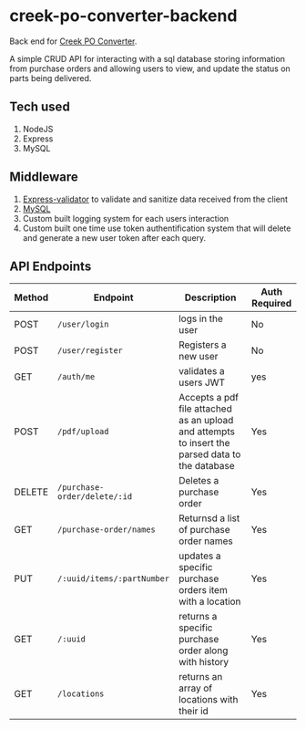 # creek-po-converter-backend

Back end for [Creek PO Converter](<[docs/CONTRIBUTING.md](https://github.com/michael86/creek-po-converter/tree/main)>).

A simple CRUD API for interacting with a sql database storing information from purchase orders and allowing users to view, and update the status on parts being delivered.

## Tech used

1. NodeJS
2. Express
3. MySQL

## Middleware

1. [Express-validator](https://www.npmjs.com/package/express-validator) to validate and sanitize data received from the client
2. [MySQL](https://www.npmjs.com/package/mysql)
3. Custom built logging system for each users interaction
4. Custom built one time use token authentification system that will delete and generate a new user token after each query.

## API Endpoints

| Method | Endpoint                     | Description                                                                                     | Auth Required |
| ------ | ---------------------------- | ----------------------------------------------------------------------------------------------- | ------------- |
| POST   | `/user/login`                | logs in the user                                                                                | No            |
| POST   | `/user/register`             | Registers a new user                                                                            | No            |
| GET    | `/auth/me`                   | validates a users JWT                                                                           | yes           |
| POST   | `/pdf/upload`                | Accepts a pdf file attached as an upload and attempts to insert the parsed data to the database | Yes           |
| DELETE | `/purchase-order/delete/:id` | Deletes a purchase order                                                                        | Yes           |
| GET    | `/purchase-order/names`      | Returnsd a list of purchase order names                                                         | Yes           |
| PUT    | `/:uuid/items/:partNumber`   | updates a specific purchase orders item with a location                                         | Yes           |
| GET    | `/:uuid`                     | returns a specific purchase order along with history                                            | Yes           |
| GET    | `/locations`                 | returns an array of locations with their id                                                     | Yes           |
